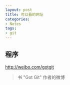 ```yaml
---
layout: post
title: 可以看的网址
categories:
- Notes
tags:
- git
---
```


## 程序

<http://weibo.com/gotgit>  
> 书 "Got Git" 作者的微博




